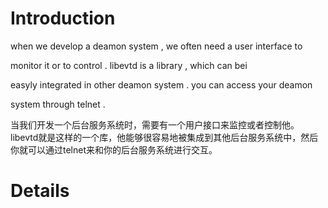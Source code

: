 # Introduction #

when we develop a deamon system , we  often need a  user interface to

monitor it or to control .  libevtd  is a library , which  can bei

easyly integrated in other deamon system . you can access  your deamon

system through telnet .

当我们开发一个后台服务系统时，需要有一个用户接口来监控或者控制他。libevtd就是这样的一个库，他能够很容易地被集成到其他后台服务系统中，然后你就可以通过telnet来和你的后台服务系统进行交互。


# Details #